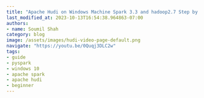 ```yaml
---
title: "Apache Hudi on Windows Machine Spark 3.3 and hadoop2.7 Step by Step guide and Installation Process"
last_modified_at: 2023-10-13T16:54:38.964863-07:00
authors:
- name: Soumil Shah
category: blog
image: /assets/images/hudi-video-page-default.png
navigate: "https://youtu.be/0Quqj3DLC2w"
tags:
- guide
- pyspark
- windows 10
- apache spark
- apache hudi
- beginner
---
```

